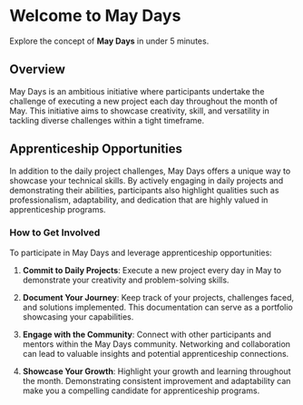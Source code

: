 # Welcome to May Days

Explore the concept of **May Days** in under 5 minutes.


## Overview

May Days is an ambitious initiative where participants undertake the challenge of executing a new project each day throughout the month of May. This initiative aims to showcase creativity, skill, and versatility in tackling diverse challenges within a tight timeframe.

## Apprenticeship Opportunities

In addition to the daily project challenges, May Days offers a unique way to showcase your technical skills. By actively engaging in daily projects and demonstrating their abilities, participants also highlight qualities such as professionalism, adaptability, and dedication that are highly valued in apprenticeship programs.

### How to Get Involved

To participate in May Days and leverage apprenticeship opportunities:

1. **Commit to Daily Projects**: Execute a new project every day in May to demonstrate your creativity and problem-solving skills.
   
2. **Document Your Journey**: Keep track of your projects, challenges faced, and solutions implemented. This documentation can serve as a portfolio showcasing your capabilities.

3. **Engage with the Community**: Connect with other participants and mentors within the May Days community. Networking and collaboration can lead to valuable insights and potential apprenticeship connections.

4. **Showcase Your Growth**: Highlight your growth and learning throughout the month. Demonstrating consistent improvement and adaptability can make you a compelling candidate for apprenticeship programs.

